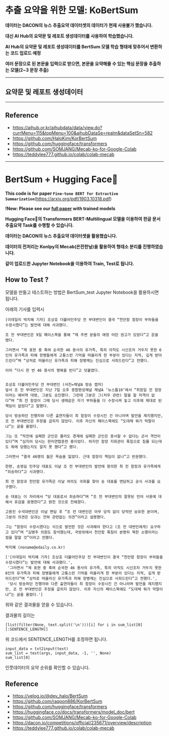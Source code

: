# 추출 요약을 위한 모델: KoBertSum

**데이터는 DACON의 뉴스 추출요약 데이터셋의 데이터가 현재 사용불가 했습니다.**

**대신 AI Hub의 요약문 및 레포트 생성데이터를 사용하여 학습했습니다.**

**AI Hub의 요약문 및 레포트 생성데이터를 BertSum 모델 학습 형태에 맞추어서 변환하는 코드 업로드 예정**

**여러 문장으로 된 본문을 입력으로 받으면, 본문을 요약해줄 수 있는 핵심 문장을 추출하는 모델(2~3 문장 추출)**


---
## 요약문 및 레포트 생성데이터

---
## Reference
* https://aihub.or.kr/aihubdata/data/view.do?currMenu=115&topMenu=100&aihubDataSe=realm&dataSetSn=582
* https://github.com/HaloKim/KorBertSum
*  https://github.com/huggingface/transformers
* https://github.com/SOMJANG/Mecab-ko-for-Google-Colab
*  https://teddylee777.github.io/colab/colab-mecab


----
# BertSum + Hugging Face🤗

**This code is for paper `Fine-tune BERT for Extractive Summarization`**(https://arxiv.org/pdf/1903.10318.pdf)

**!New: Please see our [full paper](https://arxiv.org/abs/1908.08345) with trained models**

**Hugging Face🤗의 Transformers BERT-Multilingual 모델을 이용하여 한글 문서 추출요약 Task를 수행할 수 있습니다.**

**데이터는 DACON의 뉴스 추출요약 데이터셋을 활용했습니다.**

**데이터의 전처리는 Konlpy의 Mecab(은전한닢)을 활용하여 형태소 분리를 진행하였습니다.**

**같이 업로드한 Jupyter Notebook을 이용하여 Train, Test로  됩니다.**

## How to Test ?
모델을 만들고 테스트하는 방법은 BertSum_test Jupyter Notebook을 활용하시면 됩니다.

아래의 기사를 입력시 

```
[이데일리 박지혜 기자] 조상호 더불어민주당 전 부대변인이 결국 “천안함 함장이 부하들을 수장시켰다”는 발언에 대해 사과했다.

조 전 부대변인은 9일 페이스북을 통해 “제 주변 분들의 애정 어린 권고가 있었다”고 운을 뗐다.

그러면서 “제 표현 중 혹여 순국한 46 용사의 유가족, 특히 아직도 시신조차 거두지 못한 6인의 유가족과 피해 장병들에게 고통스런 기억을 떠올리게 한 부분이 있다는 지적, 깊게 받아드린다”며 “상처로 떠올리신 유가족과 피해 장병께는 진심으로 사죄드린다”고 전했다.

이어 “다시 한 번 46 용사의 명복을 빈다”고 덧붙였다.


조상호 더불어민주당 전 부대변인 (사진=채널A 방송 캡처)
앞서 조 전 부대변인은 지난 7일 오후 종합편성채널 채널A ‘뉴스톱10’에서 “최원일 전 함장이라는 예비역 대령, 그분도 승진했다. 그런데 그분은 그(처우 관련) 말을 할 자격이 없다”며 “최 전 함장이 그때 당시 생때같은 자기 부하들을 다 수장시켜 놓고 이후에 제대로 된 책임이 없었다”고 말했다.

당시 방송하던 진행자와 다른 출연자들이 최 함장이 수장시킨 건 아니라며 발언을 제지했지만, 조 전 부대변인은 주장을 굽히지 않았다. 이후 자신의 페이스북에도 “도대체 뭐가 막말이냐”는 글을 올렸다.

그는 또 “작전에 실패한 군인은 몰라도 경계에 실패한 군인은 용서할 수 없다는 군사 격언이 있다”며 “심지어 당시는 한미연합훈련 중이었다. 하지만 함장 지휘관이 폭침으로 침몰 되는데도 뭐에 당했는지도 알지 못 했다”고 했다.

그러면서 “결국 46명의 젊은 목숨을 잃었다. 근데 함장이 책임이 없나”고 반문했다.

한편, 송영길 민주당 대표도 이날 조 전 부대변인의 발언에 항의한 최 전 함장과 유가족에게 “죄송하다”고 사과했다.

최 전 함장과 천안함 유가족은 이날 여의도 국회를 찾아 송 대표를 면담하고 공식 사과를 요구했다.

송 대표는 이 자리에서 “당 대표로서 죄송하다”며 “조 전 부대변인의 잘못된 언어 사용에 대해서 유감을 표명한다”고 밝힌 것으로 전해졌다.

고용진 수석대변인은 이날 면담 후 “조 전 대변인은 아무 당직 없이 당적만 보유한 분이며, 그분의 의견은 당과는 전혀 관련없는 의견”이라고 설명했다.

그는 “함장이 수장시켰다는 식으로 발언한 것은 사과해야 한다고 (조 전 대변인에게) 요구하고 있다”며 “김병주 의원도 참석했는데, 국방위에서 천안함 폭침이 분명히 북한 소행이라는 점을 말할 것”이라고 전했다.

박지혜 (noname@edaily.co.kr)
```
```
['[이데일리 박지혜 기자] 조상호 더불어민주당 전 부대변인이 결국 “천안함 함장이 부하들을 수장시켰다”는 발언에 대해 사과했다.',
 '그러면서 “제 표현 중 혹여 순국한 46 용사의 유가족, 특히 아직도 시신조차 거두지 못한 6인의 유가족과 피해 장병들에게 고통스런 기억을 떠올리게 한 부분이 있다는 지적, 깊게 받아드린다”며 “상처로 떠올리신 유가족과 피해 장병께는 진심으로 사죄드린다”고 전했다.',
 '당시 방송하던 진행자와 다른 출연자들이 최 함장이 수장시킨 건 아니라며 발언을 제지했지만, 조 전 부대변인은 주장을 굽히지 않았다. 이후 자신의 페이스북에도 “도대체 뭐가 막말이냐”는 글을 올렸다.']
```
위와 같은 결과물을 얻을 수 있습니다.

결과물의 길이는
```
[list(filter(None, text.split('\n')))[i] for i in sum_list[0][:SENTENCE_LENGTH]]
```
위 코드에서 SENTENCE_LENGTH를 조정하면 됩니다.

```
input_data = txt2input(text)
sum_list = test(args, input_data, -1, '', None)
sum_list[0]
```
인풋데이터의 요약 순위를 확인할 수 있습니다.

## Reference
* https://velog.io/@dev_halo/BertSum
* https://github.com/raqoon886/KorBertSum
* https://github.com/huggingface/transformers
* https://huggingface.co/docs/transformers/model_doc/bert
* https://github.com/SOMJANG/Mecab-ko-for-Google-Colab
* https://dacon.io/competitions/official/235671/overview/description
* https://teddylee777.github.io/colab/colab-mecab

